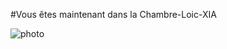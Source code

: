 #Vous êtes maintenant dans la Chambre-Loic-XIA 

![photo](https://cdn.discordapp.com/attachments/772781214305222666/1034189603193749614/unknown.png)
